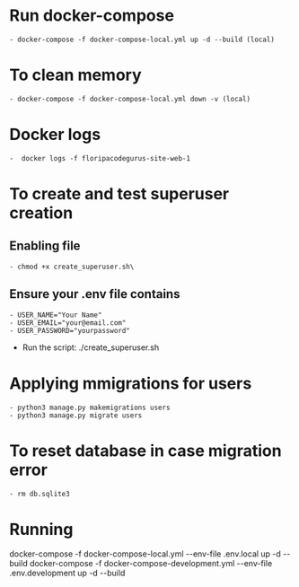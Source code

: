 
# Run docker-compose
    - docker-compose -f docker-compose-local.yml up -d --build (local)

# To clean memory
    - docker-compose -f docker-compose-local.yml down -v (local)

# Docker logs
    -  docker logs -f floripacodegurus-site-web-1   

# To create and test superuser creation

## Enabling file
    - chmod +x create_superuser.sh\

## Ensure your .env file contains
    - USER_NAME="Your Name"
    - USER_EMAIL="your@email.com"
    - USER_PASSWORD="yourpassword"

- Run the script:
./create_superuser.sh


# Applying mmigrations for users
    - python3 manage.py makemigrations users
    - python3 manage.py migrate users

# To reset database in case migration error
    - rm db.sqlite3


# Running
docker-compose -f docker-compose-local.yml --env-file .env.local up -d --build
docker-compose -f docker-compose-development.yml --env-file .env.development up -d --build

